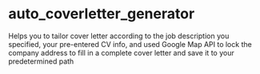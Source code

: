 # auto_coverletter_generator
Helps you to tailor cover letter according to the job description you specified, your pre-entered CV info, and used Google Map API to lock the company address to fill in a complete cover letter and save it to your predetermined path
